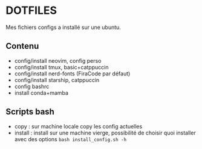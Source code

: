 # DOTFILES

Mes fichiers configs a installé sur une ubuntu.

## Contenu
- config/install neovim, config perso
- config/install tmux, basic+catppuccin
- config/install nerd-fonts (FiraCode par défaut)
- config/install starship, catppuccin  
- config bashrc
- install conda+mamba

## Scripts bash
- copy : sur machine locale copy les config actuelles
- install : install sur une machine vierge, possibilité de choisir quoi installer avec des options `bash install_config.sh -h`
